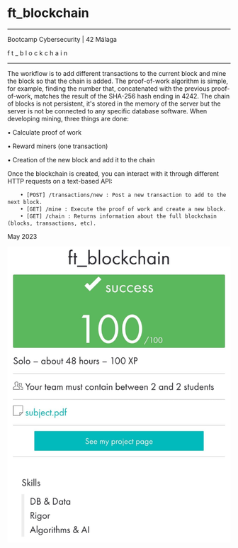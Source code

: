 # ft_blockchain

____________________________________
 Bootcamp Cybersecurity | 42 Málaga
 
 f t _ b l o c k c h a i n
____________________________________

The workflow is to add different transactions to the current block and mine the block so
that the chain is added.
The proof-of-work algorithm is simple, for example, finding the number that, 
concatenated with the previous proof-of-work, matches the result of the SHA-256
hash ending in 4242. The chain of blocks is not persistent, it's stored in
the memory of the server but the server is not be connected to any specific database
software. When developing mining, three things are done:

• Calculate proof of work

• Reward miners (one transaction)

• Creation of the new block and add it to the chain

Once the blockchain is created, you can interact with it through different HTTP
requests on a text-based API:
```
    • [POST] /transactions/new : Post a new transaction to add to the next block.
    • [GET] /mine : Execute the proof of work and create a new block.
    • [GET] /chain : Returns information about the full blockchain (blocks, transactions, etc).
```
May 2023

<p align="center"> <img src="https://github.com/cherrero42/BootCamp-Cybersecurity/blob/89e546c4b7d606ef46e9c1b8b3c02cdc75107c61/ft_blockchain/ft_blockchain.jpeg" /> </p>
